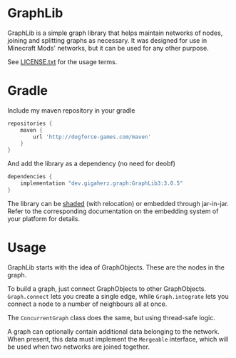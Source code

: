 # GraphLib
GraphLib is a simple graph library that helps maintain networks of nodes, joining and splitting graphs as necessary.
It was designed for use in Minecraft Mods' networks, but it can be used for any other purpose.

See [LICENSE.txt](LICENSE.txt) for the usage terms.

# Gradle

Include my maven repository in your gradle
```gradle
repositories {
    maven {
        url 'http://dogforce-games.com/maven'
    }
}
```

And add the library as a dependency (no need for deobf) 
```gradle
dependencies {
    implementation "dev.gigaherz.graph:GraphLib3:3.0.5"
}
```

The library can be [shaded](https://github.com/johnrengelman/shadow) (with relocation) or embedded through jar-in-jar. Refer to the corresponding documentation on the embedding system of your platform for details.

# Usage

GraphLib starts with the idea of GraphObjects. These are the nodes in the graph. 

To build a graph, just connect GraphObjects to other GraphObjects. `Graph.connect` lets you create a single edge, while `Graph.integrate` lets you connect a node to a number of neighbours all at once.

The `ConcurrentGraph` class does the same, but using thread-safe logic.

A graph can optionally contain additional data belonging to the network. When present, this data must implement the `Mergeable` interface, which will be used when two networks are joined together.

